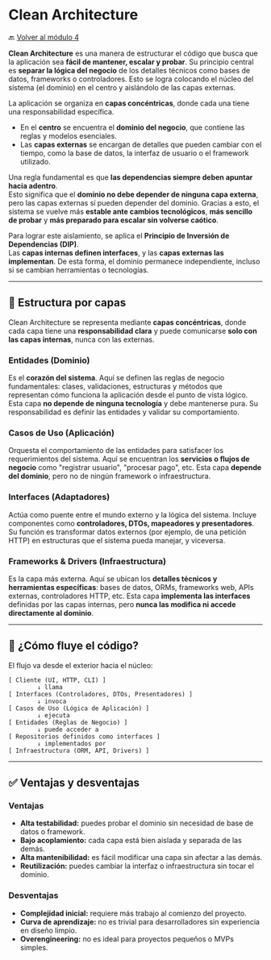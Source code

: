 # Clean Architecture

🔙 [Volver al módulo 4](../summary.md)

**Clean Architecture** es una manera de estructurar el código que busca que la aplicación sea **fácil de mantener, escalar y probar**. Su principio central es **separar la lógica del negocio** de los detalles técnicos como bases de datos, frameworks o controladores. Esto se logra colocando el núcleo del sistema (el dominio) en el centro y aislándolo de las capas externas.

La aplicación se organiza en **capas concéntricas**, donde cada una tiene una responsabilidad específica.

-   En el **centro** se encuentra el **dominio del negocio**, que contiene las reglas y modelos esenciales.
-   Las **capas externas** se encargan de detalles que pueden cambiar con el tiempo, como la base de datos, la interfaz de usuario o el framework utilizado.

Una regla fundamental es que **las dependencias siempre deben apuntar hacia adentro**.  
Esto significa que el **dominio no debe depender de ninguna capa externa**, pero las capas externas sí pueden depender del dominio. Gracias a esto, el sistema se vuelve más **estable ante cambios tecnológicos**, **más sencillo de probar** y **más preparado para escalar sin volverse caótico**.

Para lograr este aislamiento, se aplica el **Principio de Inversión de Dependencias (DIP)**.  
Las **capas internas definen interfaces**, y las **capas externas las implementan**. De esta forma, el dominio permanece independiente, incluso si se cambian herramientas o tecnologías.

---

## 🧱 Estructura por capas

Clean Architecture se representa mediante **capas concéntricas**, donde cada capa tiene una **responsabilidad clara** y puede comunicarse **solo con las capas internas**, nunca con las externas.

### Entidades (Dominio)

Es el **corazón del sistema**. Aquí se definen las reglas de negocio fundamentales: clases, validaciones, estructuras y métodos que representan cómo funciona la aplicación desde el punto de vista lógico. Esta capa **no depende de ninguna tecnología** y debe mantenerse pura. Su responsabilidad es definir las entidades y validar su comportamiento.

### Casos de Uso (Aplicación)

Orquesta el comportamiento de las entidades para satisfacer los requerimientos del sistema. Aquí se encuentran los **servicios o flujos de negocio** como "registrar usuario", "procesar pago", etc. Esta capa **depende del dominio**, pero no de ningún framework o infraestructura.

### Interfaces (Adaptadores)

Actúa como puente entre el mundo externo y la lógica del sistema. Incluye componentes como **controladores, DTOs, mapeadores y presentadores**. Su función es transformar datos externos (por ejemplo, de una petición HTTP) en estructuras que el sistema pueda manejar, y viceversa.

### Frameworks & Drivers (Infraestructura)

Es la capa más externa. Aquí se ubican los **detalles técnicos y herramientas específicas**: bases de datos, ORMs, frameworks web, APIs externas, controladores HTTP, etc. Esta capa **implementa las interfaces** definidas por las capas internas, pero **nunca las modifica ni accede directamente al dominio**.

---

## 🔄 ¿Cómo fluye el código?

El flujo va desde el exterior hacia el núcleo:

```plaintext
[ Cliente (UI, HTTP, CLI) ]
        ↓ llama
[ Interfaces (Controladores, DTOs, Presentadores) ]
        ↓ invoca
[ Casos de Uso (Lógica de Aplicación) ]
        ↓ ejecuta
[ Entidades (Reglas de Negocio) ]
        ↓ puede acceder a
[ Repositorios definidos como interfaces ]
        ↓ implementados por
[ Infraestructura (ORM, API, Drivers) ]
```

---

## ✅ Ventajas y desventajas

### Ventajas

-   **Alta testabilidad:** puedes probar el dominio sin necesidad de base de datos o framework.
-   **Bajo acoplamiento:** cada capa está bien aislada y separada de las demás.
-   **Alta mantenibilidad:** es fácil modificar una capa sin afectar a las demás.
-   **Reutilización:** puedes cambiar la interfaz o infraestructura sin tocar el dominio.

### Desventajas

-   **Complejidad inicial:** requiere más trabajo al comienzo del proyecto.
-   **Curva de aprendizaje:** no es trivial para desarrolladores sin experiencia en diseño limpio.
-   **Overengineering:** no es ideal para proyectos pequeños o MVPs simples.
